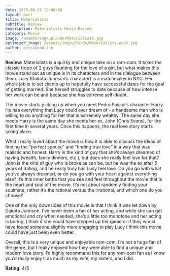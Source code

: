 ```yaml
---
date: 2025-06-28 12:00:00
layout: post
title: Materialists
subtitle: Review
description: Materialists Movie Review
category: Movie
image: /assets/img/uploads/Materialists.jpg
optimized_image: /assets/img/uploads/Materialists-Wide.jpg
author: prestonmoline
---
```


**Review:**
Materialists is a quirky and unique take on a rom-com. It takes the classic trope of 2 guys flaunting for the love of a girl, but what makes this movie stand out as unique is in its characters and in the dialogue between them. Lucy (Dakota Johnson’s character) is a matchmaker in NYC. Her whole job is to set clients up to hopefully have successful dates for the goal of getting married. She herself struggles to date because of how intense her work can be and because she has extreme self-doubt.

The movie starts picking up when you meet Pedro Pascal’s character Harry. He has everything that Lucy could ever dream of - a handsome man who is willing to do anything for her that is extremely wealthy. The same day she meets Harry is the same day she meets her ex, John (Chris Evans), for the first time in several years. Once this happens, the real love story starts taking place.

What I really loved about the movie is how it is able to discuss the ideas of finding the “perfect spouse” and “finding true love” in a way that was realistic and honest. Harry is the kind of guy that she’s always dreamed of having (wealth, fancy dinners, etc.), but does she really feel love for that? John is the kind of guy who is broke as can be, but he was the ex after 5 years of dating, and he really truly has Lucy feel love. Do you go with what you’ve always dreamed, or do you go with your heart against everything else? It’s this inner battle that you see and feel throughout the movie that is the heart and soul of the movie. It’s not about randomly finding your soulmate, rather it’s the rational versus the irrational, and which one do you choose?

One of the only downsides of this movie is that I think it was let down by Dakota Johnson. I’ve never been a fan of her acting, and while she can get emotional and cry when needed, she’s a little too monotone and her acting is boring. I think if she could have stepped up her game or if they would have found someone slightly more engaging to play Lucy I think this movie could have just been even better.

Overall, this is a very unique and enjoyable rom-com. I’m not a huge fan of the genre, but I really enjoyed how they were able to find a unique and modern love story. I’d highly recommend this for any rom-com fan as I know you’d really enjoy it as much as my wife, my sisters, and I did.


**Rating:**
4/5
